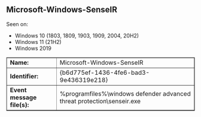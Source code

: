 ## Microsoft-Windows-SenseIR

Seen on:
* Windows 10 (1803, 1809, 1903, 1909, 2004, 20H2)
* Windows 11 (21H2)
* Windows 2019

<table border="1" class="docutils">
  <tbody>
    <tr>
      <td><b>Name:</b></td>
      <td>Microsoft-Windows-SenseIR</td>
    </tr>
    <tr>
      <td><b>Identifier:</b></td>
      <td>{b6d775ef-1436-4fe6-bad3-9e436319e218}</td>
    </tr>
    <tr>
      <td><b>Event message file(s):</b></td>
      <td>%programfiles%\windows defender advanced threat protection\senseir.exe</td>
    </tr>
  </tbody>
</table>

&nbsp;

